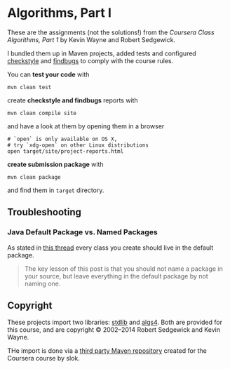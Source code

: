 # Algorithms, Part I #

These are the assignments (not the solutions!) from the _Coursera Class Algorithms, Part 1_ by Kevin Wayne and Robert Sedgewick.

I bundled them up in Maven projects, added tests and configured [checkstyle](http://checkstyle.sourceforge.net/) and [findbugs](http://findbugs.sourceforge.net/) to comply with the course rules.

You can **test your code** with

	mvn clean test

create **checkstyle and findbugs** reports with

	mvn clean compile site

and have a look at them by opening them in a browser

	# `open` is only available on OS X,
	# try `xdg-open` on other Linux distributions
	open target/site/project-reports.html

**create submission package** with

	mvn clean package

and find them in `target` directory.

## Troubleshooting ##

### Java Default Package vs. Named Packages ###

As stated in [this thread](https://class.coursera.org/algs4partI-004/forum/thread?thread_id=47) every class you create should live in the default package.

> The key lesson of this post is that you should not name a package in your source, but leave everything in the default package by not naming one.

## Copyright ##

These projects import two libraries: [stdlib](http://introcs.cs.princeton.edu/java/stdlib/) and [algs4](http://algs4.cs.princeton.edu/code/). Both are provided for this course, and are copyright © 2002–2014 Robert Sedgewick and Kevin Wayne.

THe import is done via a [third party Maven repository](https://github.com/slok/algs4-mvn-repo) created for the Coursera course by slok.